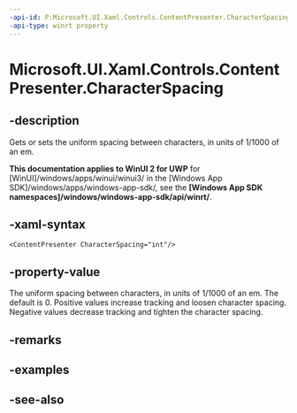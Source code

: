 ```yaml
---
-api-id: P:Microsoft.UI.Xaml.Controls.ContentPresenter.CharacterSpacing
-api-type: winrt property
---
```


<!-- Property syntax
public int CharacterSpacing { get;  set; }
-->

# Microsoft.UI.Xaml.Controls.ContentPresenter.CharacterSpacing

## -description
Gets or sets the uniform spacing between characters, in units of 1/1000 of an em.

**This documentation applies to WinUI 2 for UWP** for [WinUI]/windows/apps/winui/winui3/ in the [Windows App SDK]/windows/apps/windows-app-sdk/, see the **[Windows App SDK namespaces]/windows/windows-app-sdk/api/winrt/**.

## -xaml-syntax
```xaml
<ContentPresenter CharacterSpacing="int"/>
```


## -property-value
The uniform spacing between characters, in units of 1/1000 of an em. The default is 0. Positive values increase tracking and loosen character spacing. Negative values decrease tracking and tighten the character spacing.

## -remarks

## -examples

## -see-also
